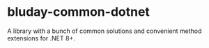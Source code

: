 # bluday-common-dotnet

A library with a bunch of common solutions and convenient method extensions for .NET 8+.
